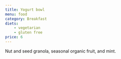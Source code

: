 ```yaml
---
title: Yogurt bowl
menu: food
category: Breakfast
diets:
    - vegetarian
    - gluten free
price: 6
---
```


Nut and seed granola, seasonal organic fruit, and mint.
